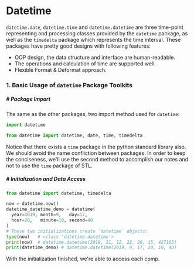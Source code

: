 # Datetime

`datetime.date`, `datetime.time` and `datetime.datetime` are three time-point representing and processing classes provided by the `datetime` package, as well as the `timedelta` package which represents the time interval. These packages have pretty good designs with following features:

- OOP design, the data structure and interface are human-readable.
- The operations and calculation of time are supported well.
- Flexible Format & Deformat approach.



### 1. Basic Usage of `datetime` Package Toolkits

##### # Package Import

The same as the other packages, two import method used for `datetime`:

```python
import datetime
```

```python
from datetime import datetime, date, time, timedelta
```

Notice that there exists a `time` package in the python standard library also. We should avoid the name confliction between packages. In order to keep the conciseness, we'll use the second method to accomplish our notes and not to use the `time` package of STL.



##### # Initialization and Data Access

```python
from datetime import datetime, timedelta

now = datetime.now()
datetime_datetime_demo = datetime(
  year=2019, month=9,   day=17,
  hour=20,   minute=10, second=40
)
# These two initializations create `datetime` objects:
type(now)   # <class 'datetime.datetime'>
print(now)  # datetime.datetime(2019, 11, 12, 22, 28, 15, 427165)
print(datetime_demo) # datetime.datetime(2019, 9, 17, 20, 10, 40)
```

With the  initialization finished, we're able to access each comp.